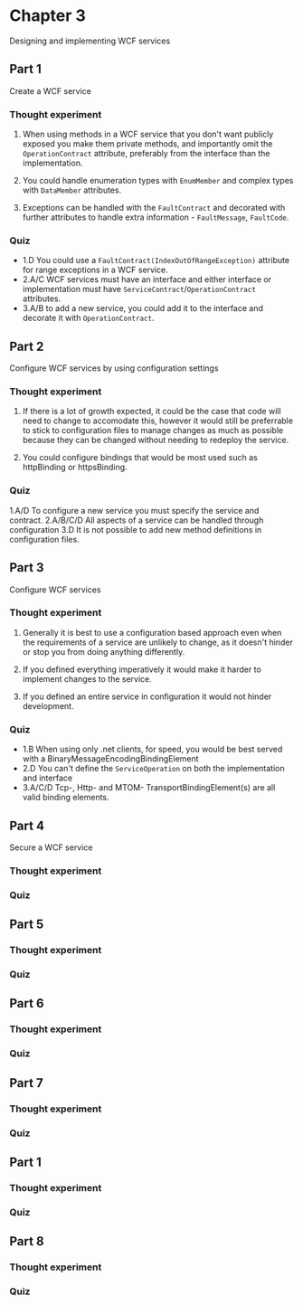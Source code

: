 ﻿# Chapter 3

Designing and implementing WCF services

## Part 1

Create a WCF service

### Thought experiment

1. When using methods in a WCF service that you don't want publicly exposed you make them private methods, and importantly omit the `OperationContract` attribute, preferably from the interface than the implementation.

2. You could handle enumeration types with `EnumMember` and complex types with `DataMember` attributes.

3. Exceptions can be handled with the `FaultContract` and decorated with further attributes to handle extra information - `FaultMessage`, `FaultCode`.

### Quiz

* 1.D You could use a `FaultContract(IndexOutOfRangeException)` attribute for range exceptions in a WCF service.
* 2.A/C WCF services must have an interface and either interface or implementation must have `ServiceContract`/`OperationContract` attributes.
* 3.A/B to add a new service, you could add it to the interface and decorate it with `OperationContract`.


## Part 2

Configure WCF services by using configuration settings

### Thought experiment

1. If there is a lot of growth expected, it could be the case that code will need to change to accomodate this, however it would still be preferrable to stick to configuration files to manage changes as much as possible because they can be changed without needing to redeploy the service.

2.  You could configure bindings that would be most used such as httpBinding or httpsBinding.

### Quiz

1.A/D To configure a new service you must specify the service and contract.
2.A/B/C/D All aspects of a service can be handled through configuration
3.D It is not possible to add new method definitions in configuration files.


## Part 3

Configure WCF services

### Thought experiment

1. Generally it is best to use a configuration based approach even when the requirements of a service are unlikely to change, as it doesn't hinder or stop you from doing anything differently.

2. If you defined everything imperatively it would make it harder to implement changes to the service.

3. If you defined an entire service in configuration it would not hinder development.

### Quiz

* 1.B When using only .net clients, for speed, you would be best served with a BinaryMessageEncodingBindingElement
* 2.D You can't define the `ServiceOperation` on both the implementation and interface
* 3.A/C/D Tcp-, Http- and MTOM- TransportBindingElement(s) are all valid binding elements.


## Part 4

Secure a WCF service

### Thought experiment

### Quiz


## Part 5

### Thought experiment

### Quiz


## Part 6

### Thought experiment

### Quiz


## Part 7

### Thought experiment

### Quiz

## Part 1

### Thought experiment

### Quiz


## Part 8

### Thought experiment

### Quiz